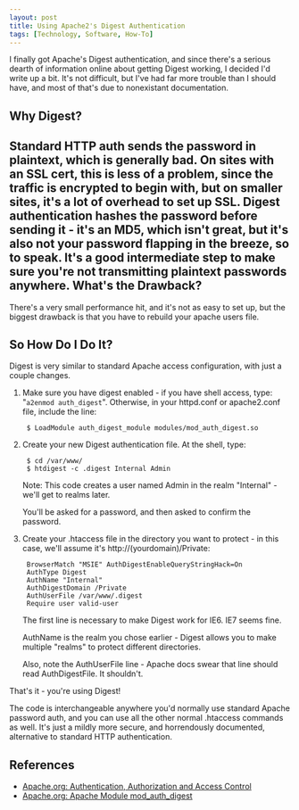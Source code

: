 ```yaml
---
layout: post
title: Using Apache2's Digest Authentication
tags: [Technology, Software, How-To]
---
```

I finally got Apache's Digest authentication, and since there's a serious dearth of information online about getting Digest working, I decided I'd write up a bit. It's not difficult, but I've had far more trouble than I should have, and most of that's due to nonexistant documentation.

Why Digest?
-----------
Standard HTTP auth sends the password in plaintext, which is generally bad. On sites with an SSL cert, this is less of a problem, since the traffic is encrypted to begin with, but on smaller sites, it's a lot of overhead to set up SSL.
Digest authentication hashes the password before sending it - it's an MD5, which isn't great, but it's also not your password flapping in the breeze, so to speak. It's a good intermediate step to make sure you're not transmitting plaintext passwords anywhere.
What's the Drawback?
------
There's a very small performance hit, and it's not as easy to set up, but the biggest drawback is that you have to rebuild your apache users file.

So How Do I Do It?
------
Digest is very similar to standard Apache access configuration, with just a couple changes.

1. Make sure you have digest enabled - if you have shell access, type: "`a2enmod auth_digest`".  Otherwise, in your httpd.conf or apache2.conf file, include the line:

        $ LoadModule auth_digest_module modules/mod_auth_digest.so

2. Create your new Digest authentication file. At the shell, type:

        $ cd /var/www/
        $ htdigest -c .digest Internal Admin

    Note: This code creates a user named Admin in the realm "Internal" - we'll get to realms later.

    You'll be asked for a password, and then asked to confirm the password.

3. Create your .htaccess file in the directory you want to protect - in this case, we'll assume it's http://(yourdomain)/Private:

        BrowserMatch "MSIE" AuthDigestEnableQueryStringHack=On
        AuthType Digest
        AuthName "Internal"
        AuthDigestDomain /Private
        AuthUserFile /var/www/.digest
        Require user valid-user

    The first line is necessary to make Digest work for IE6. IE7 seems fine.

    AuthName is the realm you chose earlier - Digest allows you to make multiple "realms" to protect different directories.

    Also, note the AuthUserFile line - Apache docs swear that line should read AuthDigestFile. It shouldn't.

That's it - you're using Digest!

The code is interchangeable anywhere you'd normally use standard Apache password auth, and you can use all the other normal .htaccess commands as well. It's just a mildly more secure, and horrendously documented, alternative to standard HTTP authentication.

References
----
* [Apache.org: Authentication, Authorization and Access Control](http://httpd.apache.org/docs/current/howto/auth.html)
* [Apache.org: Apache Module mod_auth_digest](http://httpd.apache.org/docs/2.0/mod/mod_auth_digest.html)
